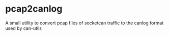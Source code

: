 # pcap2canlog
A small utility to convert pcap files of socketcan traffic to the canlog format used by can-utils
